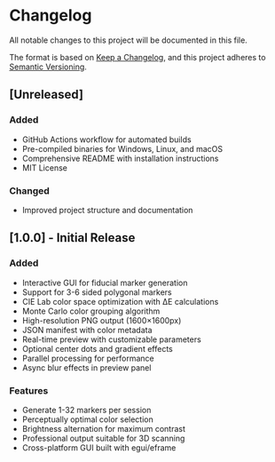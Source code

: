 # Changelog

All notable changes to this project will be documented in this file.

The format is based on [Keep a Changelog](https://keepachangelog.com/en/1.0.0/),
and this project adheres to [Semantic Versioning](https://semver.org/spec/v2.0.0.html).

## [Unreleased]

### Added
- GitHub Actions workflow for automated builds
- Pre-compiled binaries for Windows, Linux, and macOS
- Comprehensive README with installation instructions
- MIT License

### Changed
- Improved project structure and documentation

## [1.0.0] - Initial Release

### Added
- Interactive GUI for fiducial marker generation
- Support for 3-6 sided polygonal markers
- CIE Lab color space optimization with ΔE calculations
- Monte Carlo color grouping algorithm
- High-resolution PNG output (1600×1600px)
- JSON manifest with color metadata
- Real-time preview with customizable parameters
- Optional center dots and gradient effects
- Parallel processing for performance
- Async blur effects in preview panel

### Features
- Generate 1-32 markers per session
- Perceptually optimal color selection
- Brightness alternation for maximum contrast
- Professional output suitable for 3D scanning
- Cross-platform GUI built with egui/eframe
